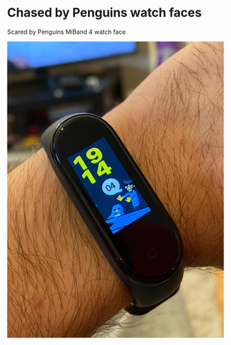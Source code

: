 # Chased by Penguins watch faces

Scared by Penguins MiBand 4 watch face

![watch face](92471681-D94D-47FD-8412-1D2BD38A10DE.jpeg)
